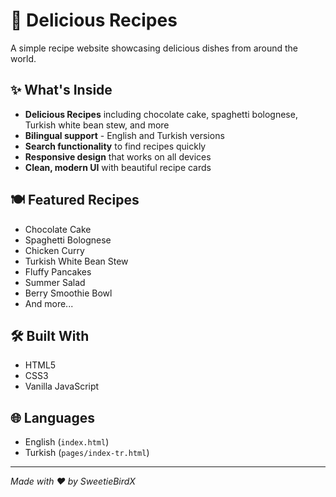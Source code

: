 # 🍳 Delicious Recipes

A simple recipe website showcasing delicious dishes from around the world.

## ✨ What's Inside

- **Delicious Recipes** including chocolate cake, spaghetti bolognese, Turkish white bean stew, and more
- **Bilingual support** - English and Turkish versions
- **Search functionality** to find recipes quickly
- **Responsive design** that works on all devices
- **Clean, modern UI** with beautiful recipe cards

## 🍽️ Featured Recipes

- Chocolate Cake
- Spaghetti Bolognese  
- Chicken Curry
- Turkish White Bean Stew
- Fluffy Pancakes
- Summer Salad
- Berry Smoothie Bowl
- And more...

## 🛠️ Built With

- HTML5
- CSS3  
- Vanilla JavaScript

## 🌐 Languages

- English (`index.html`)
- Turkish (`pages/index-tr.html`)

---

*Made with ❤️ by SweetieBirdX* 